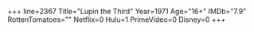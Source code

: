 +++
line=2367
Title="Lupin the Third"
Year=1971
Age="16+"
IMDb="7.9"
RottenTomatoes=""
Netflix=0
Hulu=1
PrimeVideo=0
Disney=0
+++

